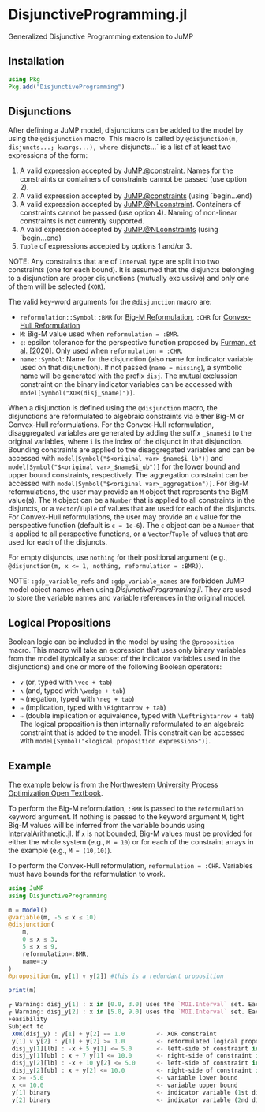# DisjunctiveProgramming.jl
Generalized Disjunctive Programming extension to JuMP

## Installation

```julia
using Pkg
Pkg.add("DisjunctiveProgramming")
```

## Disjunctions

After defining a JuMP model, disjunctions can be added to the model by using the `@disjunction` macro. This macro is called by `@disjunction(m, disjuncts...; kwargs...), where `disjuncts...` is a list of at least two expressions of the form:
1. A valid expression accepted by [JuMP.@constraint](https://jump.dev/JuMP.jl/stable/reference/constraints/#JuMP.@constraint). Names for the constraints or containers of constraints cannot be passed (use option 2).
2. A valid expression accepted by [JuMP.@constraints](https://jump.dev/JuMP.jl/stable/reference/constraints/#JuMP.@constraints) (using `begin...end)
3. A valid expression accepted by [JuMP.@NLconstraint](https://jump.dev/JuMP.jl/stable/reference/nlp/#JuMP.@NLconstraint). Containers of constraints cannot be passed (use option 4). Naming of non-linear constraints is not currently supported.
4. A valid expression accepted by [JuMP.@NLconstraints](https://jump.dev/JuMP.jl/stable/reference/nlp/#JuMP.@NLconstraints) (using `begin...end)
5. `Tuple` of expressions accepted by options 1 and/or 3.

NOTE: Any constraints that are of `Interval` type are split into two constraints (one for each bound). It is assumed that the disjuncts belonging to a disjunction are proper disjunctions (mutually exclussive) and only one of them will be selected (`XOR`).

The valid key-word arguments for the `@disjunction` macro are:
- `reformulation::Symbol`: `:BMR` for [Big-M Reformulation](https://optimization.mccormick.northwestern.edu/index.php/Disjunctive_inequalities#Big-M_Reformulation), `:CHR` for [Convex-Hull Reformulation](https://optimization.mccormick.northwestern.edu/index.php/Disjunctive_inequalities#Convex-Hull_Reformulation)
- `M`: Big-M value used when `reformulation = :BMR`.
- `ϵ`: epsilon tolerance for the perspective function proposed by [Furman, et al. [2020]](https://link.springer.com/article/10.1007/s10589-020-00176-0). Only used when `reformulation = :CHR`.
- `name::Symbol`: Name for the disjunction (also name for indicator variable used on that disjunction). If not passed (`name = missing`), a symbolic name will be generated with the prefix `disj`. The mutual exclussion constraint on the binary indicator variables can be accessed with `model[Symbol("XOR(disj_$name)")]`.

When a disjunction is defined using the `@disjunction` macro, the disjunctions are reformulated to algebraic constraints via either Big-M or Convex-Hull reformulations. For the Convex-Hull reformulation, disaggregated variables are generated by adding the suffix `_$name$i` to the original variables, where `i` is the index of the disjunct in that disjunction. Bounding constraints are applied to the disaggregated variables and can be accessed with `model[Symbol("$<original var>_$name$i_lb")]` and `model[Symbol("$<original var>_$name$i_ub")]` for the lower bound and upper bound constraints, respectively. The aggregation constraint can be accessed with `model[Symbol("$<original var>_aggregation")]`. For Big-M reformulations, the user may provide an `M` object that represents the BigM value(s). The `M` object can be a `Number` that is applied to all constraints in the disjuncts, or a `Vector`/`Tuple` of values that are used for each of the disjuncts. For Convex-Hull reformulations, the user may provide an `ϵ` value for the perspective function (default is `ϵ = 1e-6`). The `ϵ` object can be a `Number` that is applied to all perspective functions, or a `Vector`/`Tuple` of values that are used for each of the disjuncts.

For empty disjuncts, use `nothing` for their positional argument (e.g., `@disjunction(m, x <= 1, nothing, reformulation = :BMR)`).

NOTE: `:gdp_variable_refs` and `:gdp_variable_names` are forbidden JuMP model object names when using *DisjunctiveProgramming.jl*. They are used to store the variable names and variable references in the original model.

## Logical Propositions

Boolean logic can be included in the model by using the `@proposition` macro. This macro will take an expression that uses only binary variables from the model (typically a subset of the indicator variables used in the disjunctions) and one or more of the following Boolean operators:
- `∨` (or, typed with `\vee + tab`)
- `∧` (and, typed with `\wedge + tab`)
- `¬` (negation, typed with `\neg + tab`)
- `⇒` (implication, typed with `\Rightarrow + tab`)
- `⇔` (double implication or equivalence, typed with `\Leftrightarrow + tab`)
The logical proposition is then internally reformulated to an algebraic constraint that is added to the model. This constrait can be accessed with `model[Symbol("<logical proposition expression>")]`.

## Example

The example below is from the [Northwestern University Process Optimization Open Textbook](https://optimization.mccormick.northwestern.edu/index.php/Disjunctive_inequalities).

To perform the Big-M reformulation, `:BMR` is passed to the `reformulation` keyword argument. If nothing is passed to the keyword argument `M`, tight Big-M values will be inferred from the variable bounds using IntervalArithmetic.jl. If `x` is not bounded, Big-M values must be provided for either the whole system (e.g., `M = 10`) or for each of the constraint arrays in the example (e.g., `M = (10,10)`).

To perform the Convex-Hull reformulation, `reformulation = :CHR`. Variables must have bounds for the reformulation to work.

```julia
using JuMP
using DisjunctiveProgramming

m = Model()
@variable(m, -5 ≤ x ≤ 10)
@disjunction(
    m,
    0 ≤ x ≤ 3,
    5 ≤ x ≤ 9,
    reformulation=:BMR,
    name=:y
)
@proposition(m, y[1] ∨ y[2]) #this is a redundant proposition

print(m)

┌ Warning: disj_y[1] : x in [0.0, 3.0] uses the `MOI.Interval` set. Each instance of the interval set has been split into two constraints, one for each bound.
┌ Warning: disj_y[2] : x in [5.0, 9.0] uses the `MOI.Interval` set. Each instance of the interval set has been split into two constraints, one for each bound.
Feasibility
Subject to
 XOR(disj_y) : y[1] + y[2] == 1.0         <- XOR constraint
 y[1] ∨ y[2] : y[1] + y[2] >= 1.0         <- reformulated logical proposition (name is the proposition)
 disj_y[1][lb] : -x + 5 y[1] <= 5.0       <- left-side of constraint in 1st disjunct (name is assigned to disj_y[1][lb])
 disj_y[1][ub] : x + 7 y[1] <= 10.0       <- right-side of constraint in 1st disjunct (name is assigned to disj_y[1][ub])
 disj_y[2][lb] : -x + 10 y[2] <= 5.0      <- left-side of constraint in 2nd disjunct (name is assigned to disj_y[2][lb])
 disj_y[2][ub] : x + y[2] <= 10.0         <- right-side of constraint in 2nd disjunct (name is assigned to disj_y[2][ub])
 x >= -5.0                                <- variable lower bound
 x <= 10.0                                <- variable upper bound
 y[1] binary                              <- indicator variable (1st disjunct) is binary
 y[2] binary                              <- indicator variable (2nd disjunct) is binary
```
